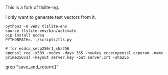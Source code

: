 This is a fork of tlslite-ng.

I only want to generate test vectors from it.

```
python3 -m venv tlslite-env
source tlslite-env/bin/activate
pip install ecdsa
PYTHONPATH=. ./scripts/tls.py
```

```
# for ecdsa_secp256r1_sha256
openssl req -x509 -nodes -days 365 -newkey ec:<(openssl ecparam -name prime256v1) -keyout server.key -out server.crt -sha256
```

grep "save_and_return()"
